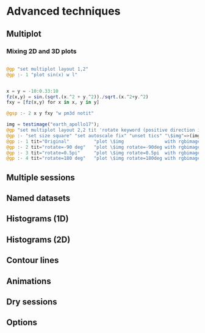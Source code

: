 # Advanced techniques

## Multiplot
### Mixing 2D and 3D plots
```julia

@gp "set multiplot layout 1,2"
@gp :- 1 "plot sin(x) w l"


x = y = -10:0.33:10
fz(x,y) = sin.(sqrt.(x.^2 + y.^2))./sqrt.(x.^2+y.^2)
fxy = [fz(x,y) for x in x, y in y]

@gsp :- 2 x y fxy "w pm3d notit"

```

```julia
img = testimage("earth_apollo17");
@gp "set multiplot layout 2,2 tit 'rotate keyword (positive direction is counter-clockwise)'" :-
@gp :- "set size square" "set autoscale fix" "unset tics" "\$img"=>(img,) :-
@gp :- 1 tit="Original"         "plot \$img               with rgbimage notit" :-
@gp :- 2 tit="rotate=-90 deg"   "plot \$img rotate=-90deg with rgbimage notit" :-
@gp :- 3 tit="rotate=0.5pi"     "plot \$img rotate=0.5pi  with rgbimage notit" :-
@gp :- 4 tit="rotate=180 deg"   "plot \$img rotate=180deg with rgbimage notit"
```

## Multiple sessions
## Named datasets
## Histograms (1D)
## Histograms (2D)
## Contour lines
## Animations
## Dry sessions
## Options

